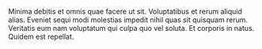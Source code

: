 Minima debitis et omnis quae facere ut sit. Voluptatibus et rerum aliquid alias. Eveniet sequi modi molestias impedit nihil quas sit quisquam rerum. Veritatis eum nam voluptatum qui culpa quo vel soluta. Et corporis in natus. Quidem est repellat.